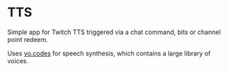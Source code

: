 # TTS

Simple app for Twitch TTS triggered via a chat command, bits or channel point redeem.

Uses [vo.codes](https://vo.codes/) for speech synthesis, which contains a large library of voices.
